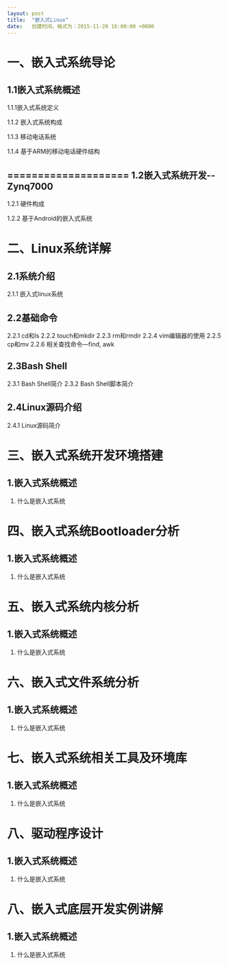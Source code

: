 ```yaml
---
layout: post
title:  "嵌入式Linux"
date:   创建时间，格式为：2015-11-20 16:00:00 +0800
---
```



一、嵌入式系统导论
====================
1.1嵌入式系统概述
---------------------

1.1.1嵌入式系统定义

1.1.2 嵌入式系统构成

1.1.3 移动电话系统

1.1.4 基于ARM的移动电话硬件结构


====================
1.2嵌入式系统开发--Zynq7000
---------------------

1.2.1 硬件构成

1.2.2 基于Android的嵌入式系统


二、Linux系统详解
====================

2.1系统介绍
---------------------

2.1.1 嵌入式linux系统

2.2基础命令
---------------------

2.2.1 cd和ls
2.2.2 touch和mkdir
2.2.3 rm和rmdir
2.2.4 vim编辑器的使用
2.2.5 cp和mv
2.2.6 相关查找命令—find, awk

2.3Bash Shell
---------------------

2.3.1 Bash Shell简介
2.3.2 Bash Shell脚本简介

2.4Linux源码介绍
---------------------

2.4.1 Linux源码简介    


三、嵌入式系统开发环境搭建
====================
1.嵌入式系统概述
---------------------

1. 什么是嵌入式系统



四、嵌入式系统Bootloader分析
====================
1.嵌入式系统概述
---------------------

1. 什么是嵌入式系统



五、嵌入式系统内核分析
====================
1.嵌入式系统概述
---------------------

1. 什么是嵌入式系统


六、嵌入式文件系统分析      
====================
1.嵌入式系统概述
---------------------

1. 什么是嵌入式系统


七、嵌入式系统相关工具及环境库
====================
1.嵌入式系统概述
---------------------

1. 什么是嵌入式系统



八、驱动程序设计
====================
1.嵌入式系统概述
---------------------

1. 什么是嵌入式系统



八、嵌入式底层开发实例讲解
====================
1.嵌入式系统概述
---------------------

1. 什么是嵌入式系统

